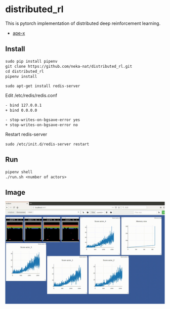# distributed_rl

This is pytorch implementation of distributed deep reinforcement learning.

* [ape-x](https://arxiv.org/abs/1803.00933)

## Install

```
sudo pip install pipenv
git clone https://github.com/neka-nat/distributed_rl.git
cd distributed_rl
pipenv install
```

```
sudo apt-get install redis-server
```

Edit /etc/redis/redis.conf

```
- bind 127.0.0.1
+ bind 0.0.0.0
```

```
- stop-writes-on-bgsave-error yes
+ stop-writes-on-bgsave-error no
```

Restart redis-server

```
sudo /etc/init.d/redis-server restart
```

## Run

```
pipenv shell
./run.sh <number of actors>
```

## Image

![image](images/image.gif)